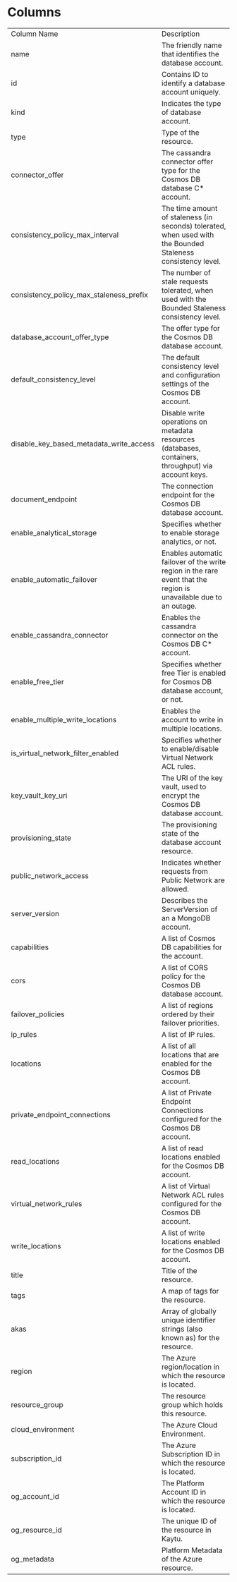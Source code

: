# Columns  

<table>
	<tr><td>Column Name</td><td>Description</td></tr>
	<tr><td>name</td><td>The friendly name that identifies the database account.</td></tr>
	<tr><td>id</td><td>Contains ID to identify a database account uniquely.</td></tr>
	<tr><td>kind</td><td>Indicates the type of database account.</td></tr>
	<tr><td>type</td><td>Type of the resource.</td></tr>
	<tr><td>connector_offer</td><td>The cassandra connector offer type for the Cosmos DB database C* account.</td></tr>
	<tr><td>consistency_policy_max_interval</td><td>The time amount of staleness (in seconds) tolerated, when used with the Bounded Staleness consistency level.</td></tr>
	<tr><td>consistency_policy_max_staleness_prefix</td><td>The number of stale requests tolerated, when used with the Bounded Staleness consistency level.</td></tr>
	<tr><td>database_account_offer_type</td><td>The offer type for the Cosmos DB database account.</td></tr>
	<tr><td>default_consistency_level</td><td>The default consistency level and configuration settings of the Cosmos DB account.</td></tr>
	<tr><td>disable_key_based_metadata_write_access</td><td>Disable write operations on metadata resources (databases, containers, throughput) via account keys.</td></tr>
	<tr><td>document_endpoint</td><td>The connection endpoint for the Cosmos DB database account.</td></tr>
	<tr><td>enable_analytical_storage</td><td>Specifies whether to enable storage analytics, or not.</td></tr>
	<tr><td>enable_automatic_failover</td><td>Enables automatic failover of the write region in the rare event that the region is unavailable due to an outage.</td></tr>
	<tr><td>enable_cassandra_connector</td><td>Enables the cassandra connector on the Cosmos DB C* account.</td></tr>
	<tr><td>enable_free_tier</td><td>Specifies whether free Tier is enabled for Cosmos DB database account, or not.</td></tr>
	<tr><td>enable_multiple_write_locations</td><td>Enables the account to write in multiple locations.</td></tr>
	<tr><td>is_virtual_network_filter_enabled</td><td>Specifies whether to enable/disable Virtual Network ACL rules.</td></tr>
	<tr><td>key_vault_key_uri</td><td>The URI of the key vault, used to encrypt the Cosmos DB database account.</td></tr>
	<tr><td>provisioning_state</td><td>The provisioning state of the database account resource.</td></tr>
	<tr><td>public_network_access</td><td>Indicates whether requests from Public Network are allowed.</td></tr>
	<tr><td>server_version</td><td>Describes the ServerVersion of an a MongoDB account.</td></tr>
	<tr><td>capabilities</td><td>A list of Cosmos DB capabilities for the account.</td></tr>
	<tr><td>cors</td><td>A list of CORS policy for the Cosmos DB database account.</td></tr>
	<tr><td>failover_policies</td><td>A list of regions ordered by their failover priorities.</td></tr>
	<tr><td>ip_rules</td><td>A list of IP rules.</td></tr>
	<tr><td>locations</td><td>A list of all locations that are enabled for the Cosmos DB account.</td></tr>
	<tr><td>private_endpoint_connections</td><td>A list of Private Endpoint Connections configured for the Cosmos DB account.</td></tr>
	<tr><td>read_locations</td><td>A list of read locations enabled for the Cosmos DB account.</td></tr>
	<tr><td>virtual_network_rules</td><td>A list of Virtual Network ACL rules configured for the Cosmos DB account.</td></tr>
	<tr><td>write_locations</td><td>A list of write locations enabled for the Cosmos DB account.</td></tr>
	<tr><td>title</td><td>Title of the resource.</td></tr>
	<tr><td>tags</td><td>A map of tags for the resource.</td></tr>
	<tr><td>akas</td><td>Array of globally unique identifier strings (also known as) for the resource.</td></tr>
	<tr><td>region</td><td>The Azure region/location in which the resource is located.</td></tr>
	<tr><td>resource_group</td><td>The resource group which holds this resource.</td></tr>
	<tr><td>cloud_environment</td><td>The Azure Cloud Environment.</td></tr>
	<tr><td>subscription_id</td><td>The Azure Subscription ID in which the resource is located.</td></tr>
	<tr><td>og_account_id</td><td>The Platform Account ID in which the resource is located.</td></tr>
	<tr><td>og_resource_id</td><td>The unique ID of the resource in Kaytu.</td></tr>
	<tr><td>og_metadata</td><td>Platform Metadata of the Azure resource.</td></tr>
</table>